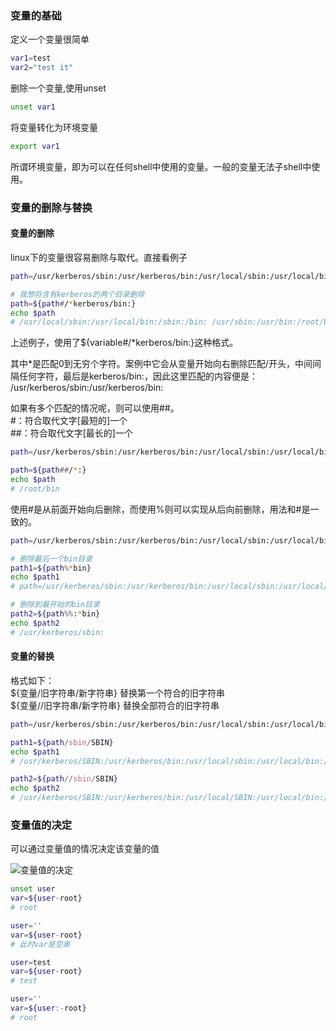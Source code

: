 ### 变量的基础
定义一个变量很简单
```bash
var1=test
var2="test it"
```

删除一个变量,使用unset
```bash
unset var1
```

将变量转化为环境变量
```bash
export var1
```

所谓环境变量，即为可以在任何shell中使用的变量。一般的变量无法子shell中使用。

### 变量的删除与替换
#### 变量的删除
linux下的变量很容易删除与取代。直接看例子
```bash
path=/usr/kerberos/sbin:/usr/kerberos/bin:/usr/local/sbin:/usr/local/bin:/sbin:/bin: /usr/sbin:/usr/bin:/root/bin

# 我想将含有kerberos的两个目录删除
path=${path#/*kerberos/bin:}
echo $path
# /usr/local/sbin:/usr/local/bin:/sbin:/bin: /usr/sbin:/usr/bin:/root/bin
```
上述例子，使用了${variable#/*kerberos/bin:}这种格式。

其中*是匹配0到无穷个字符。案例中它会从变量开始向右删除匹配/开头，中间间隔任何字符，最后是kerberos/bin:，因此这里匹配的内容便是：  
/usr/kerberos/sbin:/usr/kerberos/bin:

如果有多个匹配的情况呢，则可以使用##。  
\#：符合取代文字[最短的]一个  
\##：符合取代文字[最长的]一个
```bash
path=/usr/kerberos/sbin:/usr/kerberos/bin:/usr/local/sbin:/usr/local/bin:/sbin:/bin: /usr/sbin:/usr/bin:/root/bin

path=${path##/*:}
echo $path
# /root/bin
```

使用#是从前面开始向后删除，而使用%则可以实现从后向前删除，用法和#是一致的。
```bash
path=/usr/kerberos/sbin:/usr/kerberos/bin:/usr/local/sbin:/usr/local/bin:/sbin:/bin: /usr/sbin:/usr/bin:/root/bin

# 删除最后一个bin目录
path1=${path%*bin}
echo $path1
# path=/usr/kerberos/sbin:/usr/kerberos/bin:/usr/local/sbin:/usr/local/bin:/sbin:/bin: /usr/sbin:/usr/bin:

# 删除到最开始的bin目录
path2=${path%%:*bin}
echo $path2
# /usr/kerberos/sbin:
```

#### 变量的替换
格式如下：  
${变量/旧字符串/新字符串}  替换第一个符合的旧字符串  
${变量//旧字符串/新字符串} 替换全部符合的旧字符串
```bash
path=/usr/kerberos/sbin:/usr/kerberos/bin:/usr/local/sbin:/usr/local/bin:/sbin:/bin: /usr/sbin:/usr/bin:/root/bin

path1=${path/sbin/SBIN}
echo $path1
# /usr/kerberos/SBIN:/usr/kerberos/bin:/usr/local/sbin:/usr/local/bin:/sbin:/bin: /usr/sbin:/usr/bin:/root/bin

path2=${path//sbin/SBIN}
echo $path2
# /usr/kerberos/SBIN:/usr/kerberos/bin:/usr/local/SBIN:/usr/local/bin:/SBIN:/bin: /usr/SBIN:/usr/bin:/root/bin
```

### 变量值的决定
可以通过变量值的情况决定该变量的值

![变量值的决定](https://raw.githubusercontent.com/zhengweikeng/blog/master/posts/2016/images/%E5%8F%98%E9%87%8F%E5%80%BC%E7%9A%84%E5%86%B3%E5%AE%9A.jpg)
```bash
unset user
var=${user-root}
# root

user=''
var=${user-root}
# 此时var是空串

user=test
var=${user-root}
# test

user=''
var=${user:-root}
# root
```
